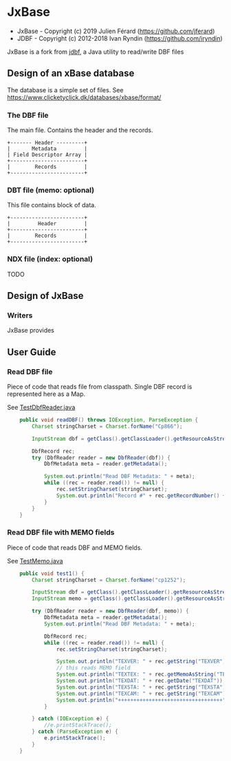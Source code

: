 JxBase
======
* JxBase - Copyright (c) 2019 Julien Férard (https://github.com/jferard)
* JDBF - Copyright (c) 2012-2018 Ivan Ryndin (https://github.com/iryndin)


JxBase is a fork from [jdbf](https://github.com/iryndin/jdbf), a Java utility to read/write DBF files

## Design of an xBase database
The database is a simple set of files. See https://www.clicketyclick.dk/databases/xbase/format/

### The DBF file
The main file. Contains the header and the records.

    +------- Header ---------+
    |       Metadata         |
    | Field Descriptor Array |
    +------------------------+
    |        Records         |
    +------------------------+

### DBT file (memo: optional)
This file contains block of data.

    +------------------------+
    |         Header         |
    +------------------------+
    |        Records         |
    +------------------------+

### NDX file (index: optional)
TODO

## Design of JxBase
### Writers
JxBase provides 


## User Guide

### Read DBF file 

Piece of code that reads file from classpath. Single DBF record is represented here as a Map.

See [TestDbfReader.java](src/test/java/com/github/jferard/jxbase/TestDbfReader.java)

```java
    public void readDBF() throws IOException, ParseException {
        Charset stringCharset = Charset.forName("Cp866");

        InputStream dbf = getClass().getClassLoader().getResourceAsStream("data1/gds_im.dbf");

        DbfRecord rec;
        try (DbfReader reader = new DbfReader(dbf)) {
            DbfMetadata meta = reader.getMetadata();

            System.out.println("Read DBF Metadata: " + meta);
            while ((rec = reader.read()) != null) {
                rec.setStringCharset(stringCharset);
                System.out.println("Record #" + rec.getRecordNumber() + ": " + rec.toMap());
            }
        }
    }
```

### Read DBF file with MEMO fields

Piece of code that reads DBF and MEMO fields. 

See [TestMemo.java](src/test/java/com/github/jferard/jxbase/TestMemo.java)

```java
    public void test1() {
        Charset stringCharset = Charset.forName("cp1252");

        InputStream dbf = getClass().getClassLoader().getResourceAsStream("memo1/texto.dbf");
        InputStream memo = getClass().getClassLoader().getResourceAsStream("memo1/texto.fpt");

        try (DbfReader reader = new DbfReader(dbf, memo)) {
            DbfMetadata meta = reader.getMetadata();
            System.out.println("Read DBF Metadata: " + meta);

            DbfRecord rec;
            while ((rec = reader.read()) != null) {
                rec.setStringCharset(stringCharset);

                System.out.println("TEXVER: " + rec.getString("TEXVER"));
                // this reads MEMO field
                System.out.println("TEXTEX: " + rec.getMemoAsString("TEXTEX"));
                System.out.println("TEXDAT: " + rec.getDate("TEXDAT"));
                System.out.println("TEXSTA: " + rec.getString("TEXSTA"));
                System.out.println("TEXCAM: " + rec.getString("TEXCAM"));
                System.out.println("++++++++++++++++++++++++++++++++++");
            }

        } catch (IOException e) {
            //e.printStackTrace();
        } catch (ParseException e) {
            e.printStackTrace();
        }
    }
```
